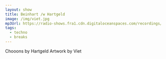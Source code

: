 ```yaml
---
layout: show
title: Beinhart /w Hartgeld
image: /img/viet.jpg
mp3Url: https://radio-shows.fra1.cdn.digitaloceanspaces.com/recordings/hartgeld/stream_20240203-202548.mp3
tags:
  - techno
  - breaks
---
```

Chooons by Hartgeld
Artwork by Viet